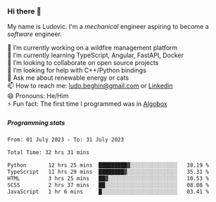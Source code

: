### Hi there 👋

My name is Ludovic. I'm a *mechanical* engineer aspiring to become a *software* engineer.

 🔭 I’m currently working on a wildfire management platform<br/>
 🌱 I’m currently learning TypeScript, Angular, FastAPI, Docker<br/>
 👯 I’m looking to collaborate on open source projects<br/>
 🤔 I’m looking for help with C++/Python bindings<br/>
 💬 Ask me about renewable energy or cats<br/>
 📫 How to reach me: ludo.beghin@gmail.com or [Linkedin](https://www.linkedin.com/in/ludovic-beghin/)<br/>
 😄 Pronouns: He/Him<br/>
 ⚡ Fun fact: The first time I programmed was in [Algobox](https://fr.wikipedia.org/wiki/Algobox)<br/>

##### Programming stats
<!--START_SECTION:waka-->

```txt
From: 01 July 2023 - To: 31 July 2023

Total Time: 32 hrs 31 mins

Python       12 hrs 25 mins  █████████▓░░░░░░░░░░░░░░░   38.19 %
TypeScript   11 hrs 29 mins  ████████▓░░░░░░░░░░░░░░░░   35.31 %
HTML         3 hrs 25 mins   ██▓░░░░░░░░░░░░░░░░░░░░░░   10.53 %
SCSS         2 hrs 37 mins   ██░░░░░░░░░░░░░░░░░░░░░░░   08.08 %
JavaScript   1 hr 6 mins     █░░░░░░░░░░░░░░░░░░░░░░░░   03.41 %
```

<!--END_SECTION:waka-->
